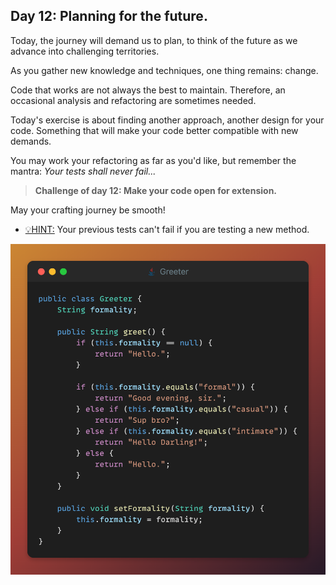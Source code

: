 ## Day 12: Planning for the future.

Today, the journey will demand us to plan, to think of the future
as we advance into challenging territories.

As you gather new knowledge and techniques, one thing remains: change.

Code that works are not always the best to maintain. Therefore,
an occasional analysis and refactoring are sometimes needed.

Today's exercise is about finding another approach, another design for your code.
Something that will make your code better compatible with new demands.

You may work your refactoring as far as you'd like, but remember the mantra:
_Your tests shall never fail..._

>**Challenge of day 12: Make your code open for extension.**

May your crafting journey be smooth!

- <u>💡HINT:</u> Your previous tests can't fail if you are testing a new method.

![snippet of the day](snippet.png)